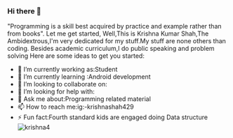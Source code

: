 ### Hi there 👋
"Programming is a skill best acquired by practice and example rather than from books".
Let me get started,
Well,This is Krishna Kumar Shah,The Ambidextrous,I'm very dedicated for my stuff.My stuff are none others than coding.
Besides academic curriculum,I do public speaking and problem solving 
Here are some ideas to get you started:
- 🔭 I’m currently working as:Student
- 🌱 I’m currently learning :Android development
- 👯 I’m looking to collaborate on:
- 🤔 I’m looking for help with:
- 💬 Ask me about:Programming related material
- 📫 How to reach me:ig:-krishnashah429
- ⚡ Fun fact:Fourth standard kids are engaged doing Data structure
![krishna4](https://user-images.githubusercontent.com/83068846/120824314-0e347b80-c578-11eb-8dc4-dc2e92c5f73e.jpg)
